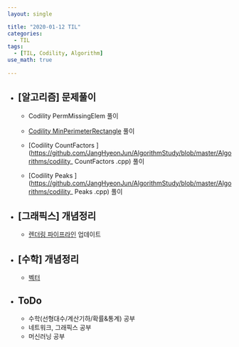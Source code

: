```yaml
---
layout: single

title: "2020-01-12 TIL"
categories:
  - TIL
tags:
  - [TIL, Codility, Algorithm]
use_math: true
 
---
```




- ## [알고리즘] 문제풀이

  - Codility PermMissingElem 풀이
  
  - [Codility MinPerimeterRectangle](https://github.com/JangHyeonJun/AlgorithmStudy/blob/master/Algorithms/codility_MinPerimeterRectangle.cpp) 풀이
  
  - [Codility  CountFactors ](https://github.com/JangHyeonJun/AlgorithmStudy/blob/master/Algorithms/codility_ CountFactors .cpp) 풀이
  
  - [Codility  Peaks ](https://github.com/JangHyeonJun/AlgorithmStudy/blob/master/Algorithms/codility_ Peaks .cpp) 풀이
  
    
  
- ## [그래픽스] 개념정리

  - [렌더링 파이프라인](/graphics/Rendering-Pipeline) 업데이트
  



- ## [수학] 개념정리

  - [벡터](/math/Vector)



- ## ToDo

  - 수학(선형대수/계산기하/확률&통계) 공부
  - 네트워크, 그래픽스 공부
  - 머신러닝 공부
